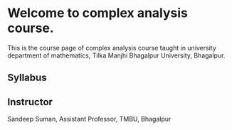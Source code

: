 # Welcome to complex analysis course.

This is the course page of complex analysis course taught in university department of mathematics, Tilka Manjhi Bhagalpur University, Bhagalpur. 

## Syllabus

## Instructor 
Sandeep Suman, Assistant Professor, TMBU, Bhagalpur